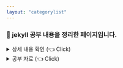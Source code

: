 ```yaml
---
layout: "categorylist"
---
```

### 📝 jekyll 공부 내용을 정리한 페이지입니다.

<details>
   <summary> 상세 내용 확인 (👈 Click)</summary>
<br />
&nbsp &nbsp &nbsp &nbsp Velog 가 예뻐서 옮기려다가 <strong>"차라리 공부를 해서 깃블로그를 Velog 처럼 만들자"</strong>라는 생각으로 jekyll, liquid 공부를 시작했습니다.
</details>
<details>
   <summary> 공부 자료 (👈 Click)</summary>
<br />
<a href="https://www.youtube.com/playlist?list=PLLAZ4kZ9dFpOPV5C5Ay0pHaa0RJFhcmcB">[Giraffe Academy] jekyll 유튜브 재생목록 </a>
</details>
<br />

